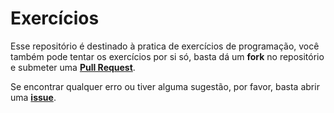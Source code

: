 # Exercícios

Esse repositório é destinado à pratica de exercícios de programação, você também pode tentar os exercícios por si só, basta dá um **fork** no repositório e submeter uma [**Pull Request**](/pulls).

Se encontrar qualquer erro ou tiver alguma sugestão, por favor, basta abrir uma [**issue**](/issues).
